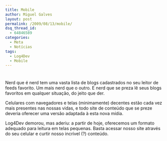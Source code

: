 ```yaml
---
title: Mobile
author: Miguel Galves
layout: post
permalink: /2009/08/13/mobile/
dsq_thread_id:
  - 64846589
categories:
  - Meta
  - Notícias
tags:
  - Log4Dev
  - Mobile
---
```

# 

Nerd que é nerd tem uma vasta lista de blogs cadastrados no seu leitor de feeds favorito. Um mais nerd que o outro. E nerd que se preza lê seus blogs favoritos em qualquer situação, do jeito que der.

Celulares com navegadores e telas (minimamente) decentes estão cada vez mais presentes nas nossas vidas, e todo site de conteúdo que se preze deveria oferecer uma versão adaptada à esta nova mídia.

Log4Dev demorou, mas aderiu: a partir de hoje, oferecemos um formato adequado para leitura em telas pequenas. Basta acessar nosso site através do seu celular e curtir nosso incrível (?) conteúdo.